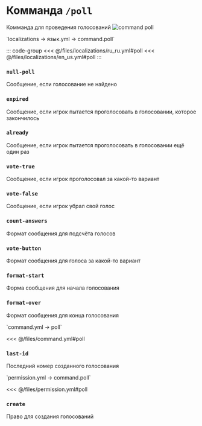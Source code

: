 # Комманда `/poll`

Комманда для проведения голосований
![command poll](/commandpoll.png)

[//]: # (localization)
<!--@include: @/parts/words.md#localization--> 
<!--@include: @/parts/words.md#path--> `localizations → язык.yml → command.poll`

<!--@include: @/parts/words.md#default--> 

::: code-group
<<< @/files/localizations/ru_ru.yml#poll
<<< @/files/localizations/en_us.yml#poll
:::

### `null-poll`

Сообщение, если голосование не найдено

### `expired`

Сообщение, если игрок пытается проголосовать в голосовании, которое закончилось

### `already`

Сообщение, если игрок пытается проголосовать в голосовании ещё один раз

### `vote-true`

Сообщение, если игрок проголосовал за какой-то вариант

### `vote-false`

Сообщение, если игрок убрал свой голос

### `count-answers`

Формат сообщения для подсчёта голосов

### `vote-button`

Формат сообщения для голоса за какой-то вариант

### `format-start`

Форма сообщения для начала голосования

### `format-over`

Формат сообщения для конца голосования

[//]: # (command.yml)
<!--@include: @/parts/words.md#setting-->
<!--@include: @/parts/words.md#path--> `command.yml → poll`

<!--@include: @/parts/words.md#default-->
<<< @/files/command.yml#poll

<!--@include: @/parts/enable.md-->
<!--@include: @/parts/range.md-->

### `last-id`

Последний номер созданного голосования

<!--@include: @/parts/aliases.md-->
<!--@include: @/parts/cooldown.md-->
<!--@include: @/parts/sound.md-->

[//]: # (permission.yml)
<!--@include: @/parts/words.md#permission-->
<!--@include: @/parts/words.md#path--> `permission.yml → command.poll`

<!--@include: @/parts/words.md#default-->
<<< @/files/permission.yml#poll

<!--@include: @/parts/permission/permissionTier3.md-->

### `create`

Право для создания голосований

<!--@include: @/parts/permission/cooldown.md-->
<!--@include: @/parts/permission/sound.md-->

